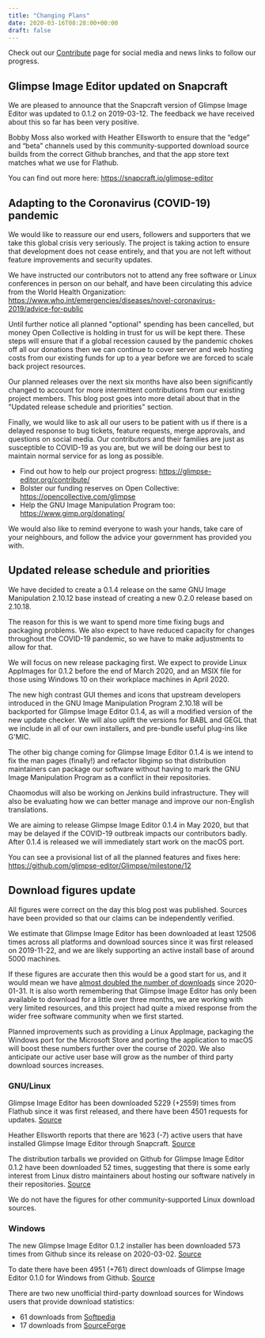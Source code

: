 ```yaml
---
title: "Changing Plans"
date: 2020-03-16T08:28:00+00:00
draft: false
---
```

Check out our [Contribute](/contribute/) page for social media and news links to follow our progress.

## Glimpse Image Editor updated on Snapcraft
We are pleased to announce that the Snapcraft version of Glimpse Image Editor was updated to 0.1.2 on 2019-03-12. The feedback we have received about this so far has been very positive.

Bobby Moss also worked with Heather Ellsworth to ensure that the “edge” and “beta” channels used by this community-supported download source builds from the correct Github branches, and that the app store text matches what we use for Flathub.

You can find out more here: https://snapcraft.io/glimpse-editor

## Adapting to the Coronavirus (COVID-19) pandemic
We would like to reassure our end users, followers and supporters that we take this global crisis very seriously. The project is taking action to ensure that development does not cease entirely, and that you are not left without feature improvements and security updates.

We have instructed our contributors not to attend any free software or Linux conferences in person on our behalf, and have been circulating this advice from the World Health Organization: https://www.who.int/emergencies/diseases/novel-coronavirus-2019/advice-for-public

Until further notice all planned "optional" spending has been cancelled, but money Open Collective is holding in trust for us will be kept there. These steps will ensure that if a global recession caused by the pandemic chokes off all our donations then we can continue to cover server and web hosting costs from our existing funds for up to a year before we are forced to scale back project resources.

Our planned releases over the next six months have also been significantly changed to account for more intermittent contributions from our existing project members. This blog post goes into more detail about that in the "Updated release schedule and priorities" section.

Finally, we would like to ask all our users to be patient with us if there is a delayed response to bug tickets, feature requests, merge approvals, and questions on social media. Our contributors and their families are just as susceptible to COVID-19 as you are, but we will be doing our best to maintain normal service for as long as possible.

* Find out how to help our project progress: https://glimpse-editor.org/contribute/
* Bolster our funding reserves on Open Collective: https://opencollective.com/glimpse
* Help the GNU Image Manipulation Program too: https://www.gimp.org/donating/

We would also like to remind everyone to wash your hands, take care of your neighbours, and follow the advice your government has provided you with.

## Updated release schedule and priorities
We have decided to create a 0.1.4 release on the same GNU Image Manipulation 2.10.12 base instead of creating a new 0.2.0 release based on 2.10.18.

The reason for this is we want to spend more time fixing bugs and packaging problems. We also expect to have reduced capacity for changes throughout the COVID-19 pandemic, so we have to make adjustments to allow for that.

We will focus on new release packaging first. We expect to provide Linux AppImages for 0.1.2 before the end of March 2020, and an MSIX file for those using Windows 10 on their workplace machines in April 2020.

The new high contrast GUI themes and icons that upstream developers introduced in the GNU Image Manipulation Program 2.10.18 will be backported for Glimpse Image Editor 0.1.4, as will a modified version of the new update checker. We will also uplift the versions for BABL and GEGL that we include in all of our own installers, and pre-bundle useful plug-ins like G'MIC.

The other big change coming for Glimpse Image Editor 0.1.4 is we intend to fix the man pages (finally!) and refactor libgimp so that distribution maintainers can package our software without having to mark the GNU Image Manipulation Program as a conflict in their repositories.

Chaomodus will also be working on Jenkins build infrastructure. They will also be evaluating how we can better manage and improve our non-English translations.

We are aiming to release Glimpse Image Editor 0.1.4 in May 2020, but that may be delayed if the COVID-19 outbreak impacts our contributors badly. After 0.1.4 is released we will immediately start work on the macOS port.

You can see a provisional list of all the planned features and fixes here: https://github.com/glimpse-editor/Glimpse/milestone/12

## Download figures update
All figures were correct on the day this blog post was published. Sources have been provided so that our claims can be independently verified.

We estimate that Glimpse Image Editor has been downloaded at least 12506 times across all platforms and download sources since it was first released on 2019-11-22, and we are likely supporting an active install base of around 5000 machines.

If these figures are accurate then this would be a good start for us, and it would mean we have [almost doubled the number of downloads](/posts/progress-on-our-first-errata-release/) since 2020-01-31. It is also worth remembering that Glimpse Image Editor has only been available to download for a little over three months, we are working with very limited resources, and this project had quite a mixed response from the wider free software community when we first started.

Planned improvements such as providing a Linux AppImage, packaging the Windows port for the Microsoft Store and porting the application to macOS will boost these numbers further over the course of 2020. We also anticipate our active user base will grow as the number of third party download sources increases.

### GNU/Linux
Glimpse Image Editor has been downloaded 5229 (+2559) times from Flathub since it was first released, and there have been 4501 requests for updates. [Source](https://gitlab.com/ahayzen/flathub-api-stats-generator)

Heather Ellsworth reports that there are 1623 (-7) active users that have installed Glimpse Image Editor through Snapcraft. [Source](/glimpse-snap-2020-03-14.png)

The distribution tarballs we provided on Github for Glimpse Image Editor 0.1.2 have been downloaded 52 times, suggesting that there is some early interest from Linux distro maintainers about hosting our software natively in their repositories. [Source](https://somsubhra.com/github-release-stats/?username=glimpse-editor&repository=Glimpse)

We do not have the figures for other community-supported Linux download sources.

### Windows
The new Glimpse Image Editor 0.1.2 installer has been downloaded 573 times from Github since its release on 2020-03-02. [Source](https://somsubhra.com/github-release-stats/?username=glimpse-editor&repository=Glimpse)

To date there have been 4951 (+761) direct downloads of Glimpse Image Editor 0.1.0 for Windows from Github. [Source](https://somsubhra.com/github-release-stats/?username=glimpse-editor&repository=Glimpse)

There are two new unofficial third-party download sources for Windows users that provide download statistics:

* 61 downloads from [Softpedia](https://www.softpedia.com/dyn-search.php?search_term=glimpse)
* 17 downloads from [SourceForge](https://sourceforge.net/projects/glimpse-image-editor/)

